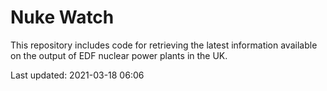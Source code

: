 # Nuke Watch

This repository includes code for retrieving the latest information available on the output of EDF nuclear power plants in the UK.

Last updated: 2021-03-18 06:06